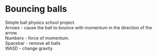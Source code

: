 # Bouncing balls
Simple ball physics school project.\
Arrows - cause the ball to bounce with momentum in the direction of the arrow.\
Numbers - force of momentum.\
Spacebar - remove all balls\
WASD - change gravity

